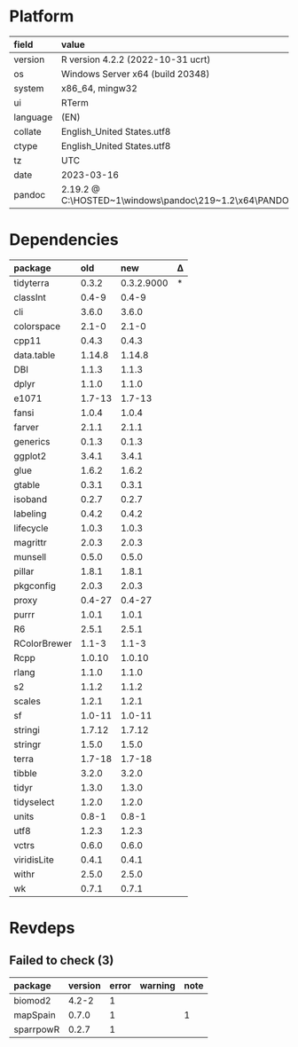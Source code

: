 # Platform

|field    |value                                                                 |
|:--------|:---------------------------------------------------------------------|
|version  |R version 4.2.2 (2022-10-31 ucrt)                                     |
|os       |Windows Server x64 (build 20348)                                      |
|system   |x86_64, mingw32                                                       |
|ui       |RTerm                                                                 |
|language |(EN)                                                                  |
|collate  |English_United States.utf8                                            |
|ctype    |English_United States.utf8                                            |
|tz       |UTC                                                                   |
|date     |2023-03-16                                                            |
|pandoc   |2.19.2 @ C:\HOSTED~1\windows\pandoc\219~1.2\x64\PANDOC~1.2\pandoc.exe |

# Dependencies

|package      |old    |new        |Δ  |
|:------------|:------|:----------|:--|
|tidyterra    |0.3.2  |0.3.2.9000 |*  |
|classInt     |0.4-9  |0.4-9      |   |
|cli          |3.6.0  |3.6.0      |   |
|colorspace   |2.1-0  |2.1-0      |   |
|cpp11        |0.4.3  |0.4.3      |   |
|data.table   |1.14.8 |1.14.8     |   |
|DBI          |1.1.3  |1.1.3      |   |
|dplyr        |1.1.0  |1.1.0      |   |
|e1071        |1.7-13 |1.7-13     |   |
|fansi        |1.0.4  |1.0.4      |   |
|farver       |2.1.1  |2.1.1      |   |
|generics     |0.1.3  |0.1.3      |   |
|ggplot2      |3.4.1  |3.4.1      |   |
|glue         |1.6.2  |1.6.2      |   |
|gtable       |0.3.1  |0.3.1      |   |
|isoband      |0.2.7  |0.2.7      |   |
|labeling     |0.4.2  |0.4.2      |   |
|lifecycle    |1.0.3  |1.0.3      |   |
|magrittr     |2.0.3  |2.0.3      |   |
|munsell      |0.5.0  |0.5.0      |   |
|pillar       |1.8.1  |1.8.1      |   |
|pkgconfig    |2.0.3  |2.0.3      |   |
|proxy        |0.4-27 |0.4-27     |   |
|purrr        |1.0.1  |1.0.1      |   |
|R6           |2.5.1  |2.5.1      |   |
|RColorBrewer |1.1-3  |1.1-3      |   |
|Rcpp         |1.0.10 |1.0.10     |   |
|rlang        |1.1.0  |1.1.0      |   |
|s2           |1.1.2  |1.1.2      |   |
|scales       |1.2.1  |1.2.1      |   |
|sf           |1.0-11 |1.0-11     |   |
|stringi      |1.7.12 |1.7.12     |   |
|stringr      |1.5.0  |1.5.0      |   |
|terra        |1.7-18 |1.7-18     |   |
|tibble       |3.2.0  |3.2.0      |   |
|tidyr        |1.3.0  |1.3.0      |   |
|tidyselect   |1.2.0  |1.2.0      |   |
|units        |0.8-1  |0.8-1      |   |
|utf8         |1.2.3  |1.2.3      |   |
|vctrs        |0.6.0  |0.6.0      |   |
|viridisLite  |0.4.1  |0.4.1      |   |
|withr        |2.5.0  |2.5.0      |   |
|wk           |0.7.1  |0.7.1      |   |

# Revdeps

## Failed to check (3)

|package   |version |error |warning |note |
|:---------|:-------|:-----|:-------|:----|
|biomod2   |4.2-2   |1     |        |     |
|mapSpain  |0.7.0   |1     |        |1    |
|sparrpowR |0.2.7   |1     |        |     |

